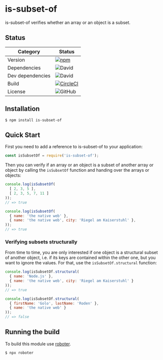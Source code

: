 # is-subset-of

is-subset-of verifies whether an array or an object is a subset.

## Status

| Category         | Status                                                                                                                                               |
| ---------------- | ---------------------------------------------------------------------------------------------------------------------------------------------------- |
| Version          | [![npm](https://img.shields.io/npm/v/is-subset-of)](https://www.npmjs.com/package/is-subset-of)                                                      |
| Dependencies     | ![David](https://img.shields.io/david/thenativeweb/is-subset-of)                                                                                     |
| Dev dependencies | ![David](https://img.shields.io/david/dev/thenativeweb/is-subset-of)                                                                                 |
| Build            | [![CircleCI](https://img.shields.io/circleci/build/github/thenativeweb/is-subset-of)](https://circleci.com/gh/thenativeweb/is-subset-of/tree/master) |
| License          | ![GitHub](https://img.shields.io/github/license/thenativeweb/is-subset-of)                                                                           |

## Installation

```shell
$ npm install is-subset-of
```

## Quick Start

First you need to add a reference to is-subset-of to your application:

```javascript
const isSubsetOf = require('is-subset-of');
```

Then you can verify if an array or an object is a subset of another array or object by calling the `isSubsetOf` function and handing over the arrays or objects:

```javascript
console.log(isSubsetOf(
  [ 2, 3, 5 ],
  [ 2, 3, 5, 7, 11 ]
));
// => true

console.log(isSubsetOf(
  { name: 'the native web' },
  { name: 'the native web', city: 'Riegel am Kaiserstuhl' },
));
// => true
```

### Verifying subsets structurally

From time to time, you are only interested if one object is a structural subset of another object, i.e. if its keys are contained within the other one, but you want to ignore the values. For that, use the `isSubsetOf.structural` function:

```javascript
console.log(isSubsetOf.structural(
  { name: 'Node.js' },
  { name: 'the native web', city: 'Riegel am Kaiserstuhl' }
));
// => true

console.log(isSubsetOf.structural(
  { firstName: 'Golo', lastName: 'Roden' },
  { name: 'the native web' }
));
// => false
```

## Running the build

To build this module use [roboter](https://www.npmjs.com/package/roboter).

```shell
$ npx roboter
```
